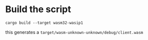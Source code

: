 # Build the script

```
cargo build --target wasm32-wasip1
```

this generates a `target/wasm-unknown-unknown/debug/client.wasm`
